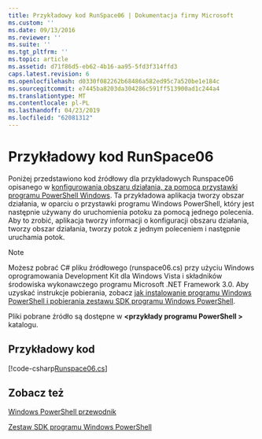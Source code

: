 ```yaml
---
title: Przykładowy kod RunSpace06 | Dokumentacja firmy Microsoft
ms.custom: ''
ms.date: 09/13/2016
ms.reviewer: ''
ms.suite: ''
ms.tgt_pltfrm: ''
ms.topic: article
ms.assetid: d71f86d5-eb62-4b16-aa95-5fd3f314ffd3
caps.latest.revision: 6
ms.openlocfilehash: d0330f082262b68486a582ed95c7a520be1e184c
ms.sourcegitcommit: e7445ba8203da304286c591ff513900ad1c244a4
ms.translationtype: MT
ms.contentlocale: pl-PL
ms.lasthandoff: 04/23/2019
ms.locfileid: "62081312"
---
```

# <a name="runspace06-code-sample"></a>Przykładowy kod RunSpace06

Poniżej przedstawiono kod źródłowy dla przykładowych Runspace06 opisanego w [konfigurowania obszaru działania, za pomocą przystawki programu PowerShell Windows](http://msdn.microsoft.com/en-us/a7289ee8-9732-49ee-91c7-d533e9538b83). Ta przykładowa aplikacja tworzy obszar działania, w oparciu o przystawki programu Windows PowerShell, który jest następnie używany do uruchomienia potoku za pomocą jednego polecenia. Aby to zrobić, aplikacja tworzy informacji o konfiguracji obszaru działania, tworzy obszar działania, tworzy potok z jednym poleceniem i następnie uruchamia potok.

> [!NOTE]
> Możesz pobrać C# pliku źródłowego (runspace06.cs) przy użyciu Windows oprogramowania Development Kit dla Windows Vista i składników środowiska wykonawczego programu Microsoft .NET Framework 3.0. Aby uzyskać instrukcje pobierania, zobacz [jak instalowanie programu Windows PowerShell i pobierania zestawu SDK programu Windows PowerShell](/powershell/developer/installing-the-windows-powershell-sdk).
>
> Pliki pobrane źródło są dostępne w  **\<przykłady programu PowerShell >** katalogu.

## <a name="code-sample"></a>Przykładowy kod

[!code-csharp[Runspace06.cs](../../powershell-sdk-samples/SDK-2.0/csharp/Runspace06/Runspace06.cs#L11-L85 "Runspace06.cs")]

## <a name="see-also"></a>Zobacz też

[Windows PowerShell przewodnik](./windows-powershell-programmer-s-guide.md)

[Zestaw SDK programu Windows PowerShell](../windows-powershell-reference.md)
